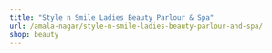 ```yaml
---
title: "Style n Smile Ladies Beauty Parlour & Spa"
url: /amala-nagar/style-n-smile-ladies-beauty-parlour-and-spa/
shop: beauty
---
```

